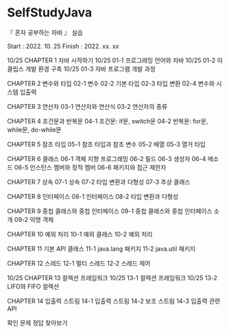 # SelfStudyJava
『 혼자 공부하는 자바 』 실습

Start : 2022. 10. 25
Finish : 2022. xx. xx

10/25 CHAPTER 1 자바 시작하기
10/25 01-1 프로그래밍 언어와 자바
10/25 01-2 이클립스 개발 환경 구축
10/25 01-3 자바 프로그램 개발 과정

CHAPTER 2 변수와 타입
02-1 변수
02-2 기본 타입
02-3 타입 변환
02-4 변수와 시스템 입출력

CHAPTER 3 연산자
03-1 연산자와 연산식
03-2 연산자의 종류

CHAPTER 4 조건문과 반복문
04-1 조건문: if문, switch문
04-2 반복문: for문, while문, do-while문

CHAPTER 5 참조 타입
05-1 참조 타입과 참조 변수
05-2 배열
05-3 열거 타입

CHAPTER 6 클래스
06-1 객체 지향 프로그래밍
06-2 필드
06-3 생성자
06-4 메소드
06-5 인스턴스 멤버와 정적 멤버
06-6 패키지와 접근 제한자

CHAPTER 7 상속
07-1 상속
07-2 타입 변환과 다형성
07-3 추상 클래스

CHAPTER 8 인터페이스
08-1 인터페이스
08-2 타입 변환과 다형성

CHAPTER 9 중첩 클래스와 중첩 인터페이스
09-1 중첩 클래스와 중첩 인터페이스 소개
09-2 익명 객체

CHAPTER 10 예외 처리
10-1 예외 클래스
10-2 예외 처리

CHAPTER 11 기본 API 클래스
11-1 java.lang 패키지
11-2 java.util 패키지

CHAPTER 12 스레드
12-1 멀티 스레드
12-2 스레드 제어

10/25 CHAPTER 13 컬렉션 프레임워크
10/25 13-1 컬렉션 프레임워크
10/25 13-2 LIFO와 FIFO 컬렉션

CHAPTER 14 입출력 스트림
14-1 입출력 스트림
14-2 보조 스트림
14-3 입출력 관련 API

확인 문제 정답
찾아보기
